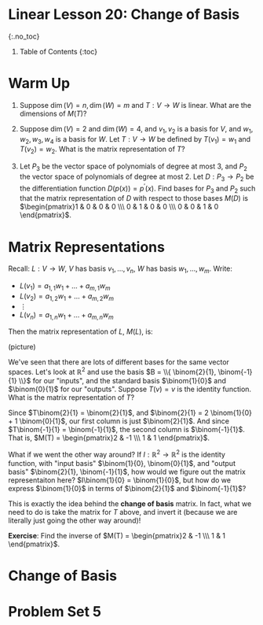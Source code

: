 # Linear Lesson 20: Change of Basis
{:.no_toc}

1. Table of Contents
{:toc}

# Warm Up

1. Suppose $\dim(V) = n, \dim(W) = m$ and $T : V \to W$ is linear. What are the dimensions of $M(T)$?

2. Suppose $\dim(V) = 2$ and $\dim(W) = 4$, and $v_1, v_2$ is a basis for $V$, and $w_1, w_2, w_3, w_4$ is a basis for $W$. Let $T : V \to W$ be defined by $T(v_1) = w_1$ and $T(v_2) = w_2$. What is the matrix representation of $T$?

3. Let $P_3$ be the vector space of polynomials of degree at most 3, and $P_2$ the vector space of polynomials of degree at most 2. Let $D : P_3 \to P_2$ be the differentiation function $D(p(x)) = p^\prime(x)$. Find bases for $P_3$ and $P_2$ such that the matrix representation of $D$ with respect to those bases $M(D)$ is $\begin{pmatrix}1 & 0 & 0 & 0 \\\ 0 & 1 & 0 & 0 \\\ 0 & 0 & 1 & 0 \end{pmatrix}$.

# Matrix Representations

Recall: $L : V \to W$, $V$ has basis $v_1, \ldots, v_n$, $W$ has basis $w_1, \ldots, w_m$. Write:

* $L(v_1) = a_{1,1} w_1 + \ldots + a_{m,1} w_m$
* $L(v_2) = a_{1,2} w_1 + \ldots + a_{m,2} w_m$
* $\vdots$
* $L(v_n) = a_{1, n} w_1 + \ldots + a_{m, n} w_m$

Then the matrix representation of $L$, $M(L)$, is:

(picture)

We've seen that there are lots of different bases for the same vector spaces. Let's look at $\mathbb{R}^2$ and use the basis $B = \\{ \binom{2}{1}, \binom{-1}{1} \\}$ for our "inputs", and the standard basis $\binom{1}{0}$ and $\binom{0}{1}$ for our "outputs". Suppose $T(v) = v$ is the identity function. What is the matrix representation of $T$?

Since $T\binom{2}{1} = \binom{2}{1}$, and $\binom{2}{1} = 2 \binom{1}{0} + 1 \binom{0}{1}$, our first column is just $\binom{2}{1}$. And since $T\binom{-1}{1} = \binom{-1}{1}$, the second column is $\binom{-1}{1}$. That is, $M(T) = \begin{pmatrix}2 & -1 \\\ 1 & 1 \end{pmatrix}$.

What if we went the other way around? If $I : \mathbb{R}^2 \to \mathbb{R}^2$ is the identity function, with "input basis" $\binom{1}{0}, \binom{0}{1}$, and "output basis" $\binom{2}{1}, \binom{-1}{1}$, how would we figure out the matrix representaiton here? $I\binom{1}{0} = \binom{1}{0}$, but how do we express $\binom{1}{0}$ in terms of $\binom{2}{1}$ and $\binom{-1}{1}$?

This is exactly the idea behind the **change of basis** matrix. In fact, what we need to do is take the matrix for $T$ above, and invert it (because we are literally just going the other way around)! 

**Exercise**: Find the inverse of $M(T) = \begin{pmatrix}2 & -1 \\\ 1 & 1 \end{pmatrix}$.

# Change of Basis



# Problem Set 5
